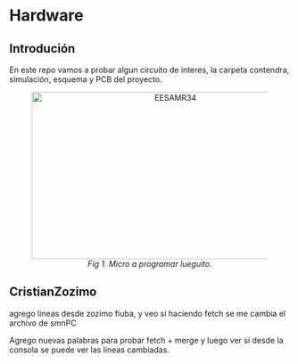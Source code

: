 # Hardware

## Introdución

En este repo vamos a probar algun circuito de interes, la carpeta contendra, simulación, esquema y PCB del proyecto.

<figure>
<center>
<img src='https://github.com/smnar/camara_frio_calor/blob/main/Control_de_Fase_AC_(Temperatura)/Hardware/imagenes/CircuitoControlTempElectronoobs.png' alt='EESAMR34' width="500" height="300"  />
<figcaption><i>Fig 1. Micro a programar lueguito.</i></figcaption></center>
</figure>

## CristianZozimo
agrego lineas desde zozimo fiuba, y veo si haciendo fetch se me cambia el archivo de smnPC

Agrego nuevas palabras para probar fetch + merge y luego ver si desde la consola se puede ver las lineas cambiadas.

